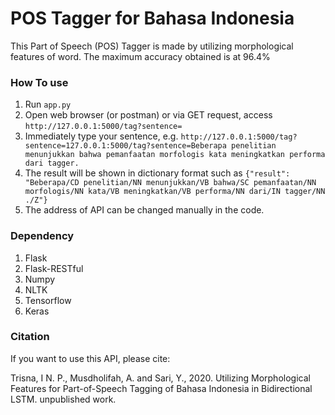 # POS Tagger for Bahasa Indonesia
This Part of Speech (POS) Tagger is made by utilizing morphological features of word. The maximum accuracy obtained is at 96.4%

### How To use
1. Run ```app.py```
2. Open web browser (or postman) or via GET request, access ```http://127.0.0.1:5000/tag?sentence=```
3. Immediately type your sentence, e.g. ```http://127.0.0.1:5000/tag?sentence=127.0.0.1:5000/tag?sentence=Beberapa penelitian menunjukkan bahwa pemanfaatan morfologis kata meningkatkan performa dari tagger.```
4. The result will be shown in dictionary format such as ```{"result": "Beberapa/CD penelitian/NN menunjukkan/VB bahwa/SC pemanfaatan/NN morfologis/NN kata/VB meningkatkan/VB performa/NN dari/IN tagger/NN ./Z"}```
5. The address of API can be changed manually in the code.

### Dependency
1. Flask
2. Flask-RESTful
3. Numpy
3. NLTK
4. Tensorflow
5. Keras

### Citation
If you want to use this API, please cite:

Trisna, I N. P., Musdholifah, A. and Sari, Y., 2020. Utilizing Morphological Features for Part-of-Speech Tagging of Bahasa Indonesia in Bidirectional LSTM. unpublished work.